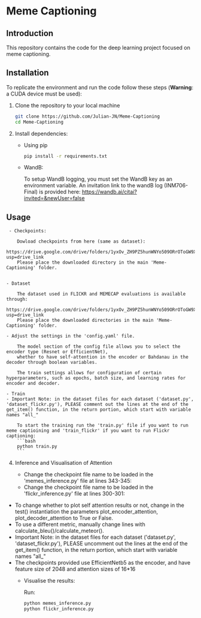 # Meme Captioning

## Introduction
This repository contains the code for the deep learning project focused on meme captioning.

## Installation
To replicate the environment and run the code follow these steps (**Warning**: a CUDA device must be used):

1. Clone the repository to your local machine 

    ```bash
    git clone https://github.com/Julian-JN/Meme-Captioning
    cd Meme-Captioning
    ```

2. Install dependencies:

    - Using pip
        ```bash
        pip install -r requirements.txt
      
    - WandB:
   
         To setup WandB logging, you must set the WandB key as an environment variable. An invitation link to the wandB log (INM706-Final) is provided here: https://wandb.ai/citai?invited=&newUser=false

## Usage

     - Checkpoints:

        Dowload checkpoints from here (same as dataset): 
        https://drive.google.com/drive/folders/1yxOv_ZH9PZ5hunWNYo509ORrOToGW9XB?usp=drive_link
        Please place the downloaded directory in the main 'Meme-Captioning' folder.


    - Dataset

        The dataset used in FLICKR and MEMECAP evaluations is available through:
        https://drive.google.com/drive/folders/1yxOv_ZH9PZ5hunWNYo509ORrOToGW9XB?usp=drive_link
        Please place the downloaded directories in the main 'Meme-Captioning' folder.

    - Adjust the settings in the 'config.yaml' file. 

        The model section of the config file allows you to select the encoder type (Resnet or EfficientNet),
        whether to have self-attention in the encoder or Bahdanau in the decoder through boolean variables.

        The train settings allows for configuration of certain hyperparameters, such as epochs, batch size, and learning rates for encoder and decoder.

    - Train
    - Important Note: in the dataset files for each dataset ('dataset.py', 'dataset_flickr.py'), PLEASE comment out the lines at the end of the get_item() function, in the return portion, which start with variable names "all_"

        To start the training run the 'train.py' file if you want to run meme captioining and 'train_flickr' if you want to run Flickr captioning: 
        ```bash
        python train.py
        ```

4. Inference and Visualisation of Attention

    - Change the checkpoint file name to be loaded in the 'memes_inference.py' file at lines 343-345:
    - Change the checkpoint file name to be loaded in the 'flickr_inference.py' file at lines 300-301:

- To change whether to plot self attention results or not, change in the test() instantiation the parameters plot_encoder_attention,
plot_decoder_attention to True or False. 
- To use a different metric, manually change lines with calculate_bleu()/calculate_meteor(). 
- Important Note: in the dataset files for each dataset ('dataset.py', 'dataset_flickr.py'), PLEASE uncomment out the lines at the end of the get_item() function, in the return portion, which start with variable names "all_"
- The checkpoints provided use EfficientNetb5 as the encoder, and have feature size of 2048 and attention sizes of 16*16
  - Visualise the results:

      Run:
      ```bash
      python memes_inference.py
      python flickr_inference.py
      ```